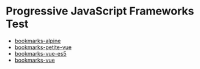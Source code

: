 # Progressive JavaScript Frameworks Test
- [bookmarks-alpine](bookmarks-alpine.html)
- [bookmarks-petite-vue](bookmarks-petite-vue.html)
- [bookmarks-vue-es5](bookmarks-vue-es5.html)
- [bookmarks-vue](bookmarks-vue.html)
